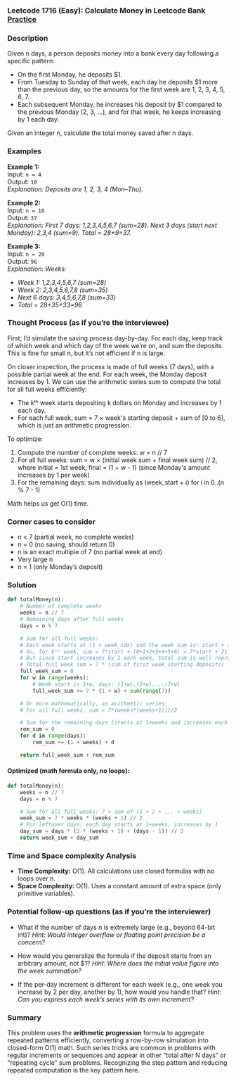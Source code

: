### Leetcode 1716 (Easy): Calculate Money in Leetcode Bank [Practice](https://leetcode.com/problems/calculate-money-in-leetcode-bank)

### Description  
Given n days, a person deposits money into a bank every day following a specific pattern:
- On the first Monday, he deposits \$1.
- From Tuesday to Sunday of that week, each day he deposits \$1 more than the previous day, so the amounts for the first week are 1, 2, 3, 4, 5, 6, 7.
- Each subsequent Monday, he increases his deposit by \$1 compared to the previous Monday (2, 3, ...), and for that week, he keeps increasing by 1 each day.

Given an integer n, calculate the total money saved after n days.

### Examples  

**Example 1:**  
Input: `n = 4`  
Output: `10`  
*Explanation: Deposits are 1, 2, 3, 4 (Mon–Thu).*

**Example 2:**  
Input: `n = 10`  
Output: `37`  
*Explanation: First 7 days: 1,2,3,4,5,6,7 (sum=28). Next 3 days (start next Monday): 2,3,4 (sum=9). Total = 28+9=37.*

**Example 3:**  
Input: `n = 20`  
Output: `96`  
*Explanation: Weeks:*
- *Week 1: 1,2,3,4,5,6,7 (sum=28)*
- *Week 2: 2,3,4,5,6,7,8 (sum=35)*
- *Next 6 days: 3,4,5,6,7,8 (sum=33)*
- *Total = 28+35+33=96*

### Thought Process (as if you’re the interviewee)  
First, I’d simulate the saving process day-by-day. For each day, keep track of which week and which day of the week we’re on, and sum the deposits. This is fine for small n, but it’s not efficient if n is large.

On closer inspection, the process is made of full weeks (7 days), with a possible partial week at the end. For each week, the Monday deposit increases by 1. We can use the arithmetic series sum to compute the total for all full weeks efficiently:
- The kᵗʰ week starts depositing k dollars on Monday and increases by 1 each day.
- For each full week, sum = 7 × week's starting deposit + sum of [0 to 6], which is just an arithmetic progression.

To optimize:
1. Compute the number of complete weeks: w = n // 7
2. For all full weeks: sum = w × (initial week sum + final week sum) // 2, where initial = 1st week, final = (1 + w - 1) (since Monday's amount increases by 1 per week)
3. For the remaining days: sum individually as (week_start + i) for i in 0..(n % 7 - 1)

Math helps us get O(1) time.

### Corner cases to consider  
- n < 7 (partial week, no complete weeks)
- n = 0 (no saving, should return 0)
- n is an exact multiple of 7 (no partial week at end)
- Very large n
- n = 1 (only Monday’s deposit)

### Solution

```python
def totalMoney(n):
    # Number of complete weeks
    weeks = n // 7
    # Remaining days after full weeks
    days = n % 7

    # Sum for all full weeks:
    # Each week starts at (1 + week_idx) and the week sum is: start + (start+1) + ... + (start+6)
    # So, for kᵗʰ week, sum = 7*start + (0+1+2+3+4+5+6) = 7*start + 21
    # But since start increases by 1 each week, total sum is well-represented by:
    # Total full week sum = 7 * (sum of first week_starting deposits)
    full_week_sum = 0
    for w in range(weeks):
        # Week start is 1+w, days: (1+w),(2+w),...(7+w)
        full_week_sum += 7 * (1 + w) + sum(range(7))

    # Or more mathematically, as arithmetic series:
    # For all full weeks, sum = 7*(weeks*(weeks+1))//2

    # Sum for the remaining days (starts at 1+weeks and increases each day)
    rem_sum = 0
    for d in range(days):
        rem_sum += (1 + weeks) + d

    return full_week_sum + rem_sum
```

#### Optimized (math formula only, no loops):

```python
def totalMoney(n):
    weeks = n // 7
    days = n % 7

    # Sum for all full weeks: 7 × sum of (1 + 2 + ... + weeks)
    week_sum = 7 * weeks * (weeks + 1) // 2
    # For leftover days: each day starts at 1+weeks, increases by 1
    day_sum = days * (2 * (weeks + 1) + (days - 1)) // 2
    return week_sum + day_sum
```

### Time and Space complexity Analysis  

- **Time Complexity:** O(1). All calculations use closed formulas with no loops over n.  
- **Space Complexity:** O(1). Uses a constant amount of extra space (only primitive variables).

### Potential follow-up questions (as if you’re the interviewer)  

- What if the number of days n is extremely large (e.g., beyond 64-bit int)?
  *Hint: Would integer overflow or floating point precision be a concern?*

- How would you generalize the formula if the deposit starts from an arbitrary amount, not \$1?
  *Hint: Where does the initial value figure into the week summation?*

- If the per-day increment is different for each week (e.g., one week you increase by 2 per day, another by 1), how would you handle that?
  *Hint: Can you express each week’s series with its own increment?*

### Summary
This problem uses the **arithmetic progression** formula to aggregate repeated patterns efficiently, converting a row-by-row simulation into closed-form O(1) math. Such series tricks are common in problems with regular increments or sequences and appear in other “total after N days” or “repeating cycle” sum problems. Recognizing the step pattern and reducing repeated computation is the key pattern here.